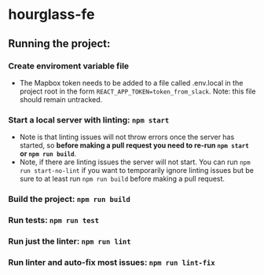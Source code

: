 # hourglass-fe

## Running the project:
### Create enviroment variable file
* The Mapbox token needs to be added to a file called .env.local in the project root in the form `REACT_APP_TOKEN=token_from_slack`. Note: this file should remain untracked.
### Start a local server with linting: **`npm start`**
* Note is that linting issues will not throw errors once the server has started, so **before making a pull request you need to re-run `npm start` or `npm run build`**.
* Note, if there are linting issues the server will not start. You can run `npm run start-no-lint` if you want to temporarily ignore linting issues but be sure to at least run `npm run build` before making a pull request.
### Build the project: **`npm run build`**
### Run tests: **`npm run test`**
### Run just the linter: **`npm run lint`**
### Run linter and auto-fix most issues: **`npm run lint-fix`**
